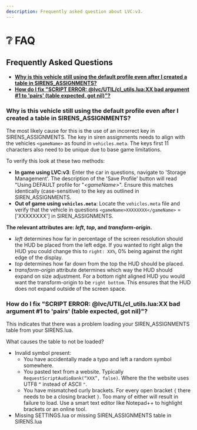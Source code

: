 ```yaml
---
description: Frequently asked question about LVC:v3.
---
```


# ❔ FAQ

## Frequently Asked Questions

* ****[**Why is this vehicle still using the default profile even after I created a table in SIRENS\_ASSIGNMENTS?**](faq.md#why-is-this-vehicle-still-using-the-default-profile-even-after-i-created-a-table-in-sirens\_assignmen)****
* ****[**How do I fix "SCRIPT ERROR: @lvc/UTIL/cl\_utils.lua:XX bad argument #1 to 'pairs' (table expected, got nil)"?**](faq.md#how-do-i-fix-script-error-lvc-util-cl\_utils.lua-xx-bad-argument-1-to-pairs-table-expected-got-nil)****

### Why is this vehicle still using the default profile even after I created a table in SIRENS\_ASSIGNMENTS?

The most likely cause for this is the use of an incorrect key in SIRENS\_ASSIGNMENTS. The key in siren assignments needs to align with the vehicles `<gameName>` as found in `vehicles.meta`. The keys first 11 characters also need to be unique due to base game limitations.

To verify this look at these two methods:

* **In game using LVC:v3**: Enter the car in questions, navigate to 'Storage Management'. The description of the 'Save Profile' button will read "Using DEFAULT profile for "_\<gameName>_". Ensure this matches identically (case-sensitive) to the key as outlined in SIREN\_ASSIGNMENTS.
* **Out of game using `vehicles.meta`**: Locate the `vehicles.meta` file and verify that the vehicle in questions `<gameName>XXXXXXXX</gameName>` = \['XXXXXXXX'] in SIREN\_ASSIGNMENTS.

**The relevant attributes are: **_**left**_**, **_**top**_**, and **_**transform-origin**_**.**

* _left_ determines how far in percentage of the screen resolution should the HUD be placed from the left edge. If you wanted to right align the HUD you could change this to `right: XX%`, 0% being against the right edge of the display.
* _top_ determines how far down from the top the HUD should be placed.
* _transform-origin_ attribute determines which way the HUD should expand on size adjustment. For a bottom right aligned HUD you would want the transform-origin to be `right bottom`. This ensures that the HUD does not expand outside of the screen space.

### How do I fix "SCRIPT ERROR: @lvc/UTIL/cl\_utils.lua:XX bad argument #1 to 'pairs' (table expected, got nil)"?

This indicates that there was a problem loading your SIREN\_ASSIGNMENTS table from your SIRENS.lua.

What causes the table to not be loaded?

* Invalid symbol present:
  * You have accidentally made a typo and left a random symbol somewhere.
  * You pasted text from a website. Typically `RequestScriptAudioBank(“XXX”, false)`. Where the the website uses UTF8 `“` instead of ASCII `"`.
  * You have mismatched curly brackets. For every open bracket `{` there needs to be a closing bracket `}`. Too many of either will result in failure to load. Use a smart text editor like Notepad++ to highlight brackets or an online tool.
* Missing SETTINGS.lua or missing SIREN\_ASSIGNMENTS table in SIRENS.lua
